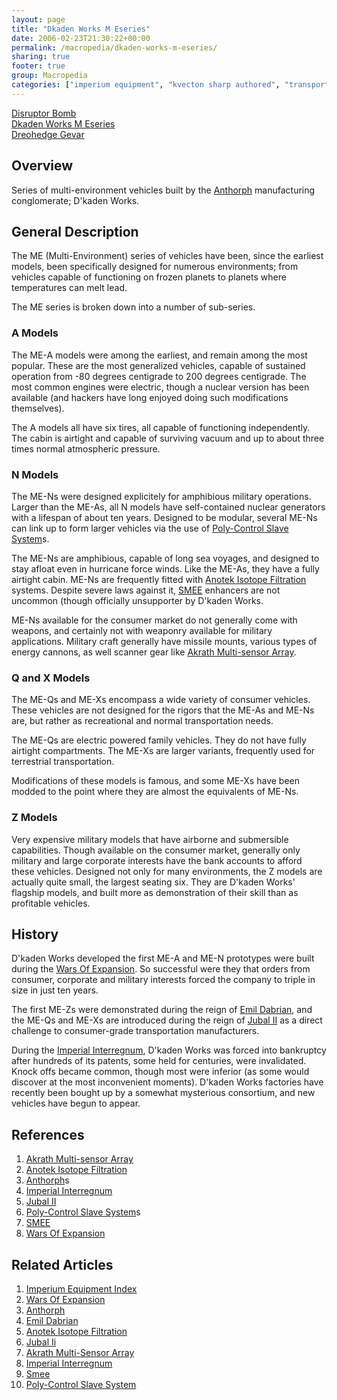```yaml
---
layout: page
title: "Dkaden Works M Eseries"
date: 2006-02-23T21:30:22+00:00
permalink: /macropedia/dkaden-works-m-eseries/
sharing: true
footer: true
group: Macropedia
categories: ["imperium equipment", "kvecton sharp authored", "transportation equipment"]
---
```


<div class='row'>
	<div class='col-md-4'><a href='/macropedia/disruptor-bomb'>Disruptor Bomb</a></div>
	<div class='col-md-4'><a href='/macropedia/dkaden-works-m-eseries'>Dkaden Works M Eseries</a></div>
	<div class='col-md-4'><a href='/macropedia/dreohedge-gevar'>Dreohedge Gevar</a></div>
</div>


## Overview

Series of multi-environment vehicles built by the  [Anthorph](/macropedia/anthorph) manufacturing conglomerate; D'kaden Works.

## General Description

The ME (Multi-Environment) series of vehicles have been, since the earliest models, been specifically designed for numerous environments; from vehicles capable of functioning on frozen planets to planets where temperatures can melt lead.

The ME series is broken down into a number of sub-series.

### A Models

The ME-A models were among the earliest, and remain among the most popular.  These are the most generalized vehicles, capable of sustained operation from -80 degrees centigrade to 200 degrees centigrade.  The most common engines were electric, though a nuclear version has been available (and hackers have long enjoyed doing such modifications themselves).

The A models all have six tires, all capable of functioning independently.  The cabin is airtight and capable of surviving vacuum and up to about three times normal atmospheric pressure.

### N Models

The ME-Ns were designed explicitely for amphibious military operations.  Larger than the ME-As, all N models have self-contained nuclear generators with a lifespan of about ten years.  Designed to be modular, several ME-Ns can link up to form larger vehicles via the use of [Poly-Control Slave System](/macropedia/poly-control-slave-system)s.

The ME-Ns are amphibious, capable of long sea voyages, and designed to stay afloat even in hurricane force winds.  Like the ME-As, they have a fully airtight cabin.  ME-Ns are frequently fitted with [Anotek Isotope Filtration](/macropedia/anotek-isotope-filtration) systems.  Despite severe laws against it, [SMEE](/macropedia/s-me-e) enhancers are not uncommon (though officially unsupporter by D'kaden Works.

ME-Ns available for the consumer market do not generally come with weapons, and certainly not with weaponry available for military applications.  Military craft generally have missile mounts, various types of energy cannons, as well scanner gear like [Akrath Multi-sensor Array](/macropedia/akrath-multi-sensor-array).

### Q and X Models

The ME-Qs and ME-Xs encompass a wide variety of consumer vehicles.  These vehicles are not designed for the rigors that the ME-As and ME-Ns are, but rather as recreational and normal transportation needs.

The ME-Qs are electric powered family vehicles.  They do not have fully airtight compartments.  The ME-Xs are larger variants, frequently used for terrestrial transportation.

Modifications of these models is famous, and some ME-Xs have been modded to the point where they are almost the equivalents of ME-Ns.

### Z Models

Very expensive military models that have airborne and submersible capabilities.  Though available on the consumer market, generally only military and large corporate interests have the bank accounts to afford these vehicles.  Designed not only for many environments, the Z models are actually quite small, the largest seating six.  They are D'kaden Works' flagship models, and built more as demonstration of their skill than as profitable vehicles.

## History

D'kaden Works developed the first ME-A and ME-N prototypes were built during the [Wars Of Expansion](/macropedia/wars-of-expansion).  So successful were they that orders from consumer, corporate and military interests forced the company to triple in size in just ten years.

The first ME-Zs were demonstrated during the reign of [Emil Dabrian](/macropedia/emil-dabrian), and the ME-Qs and ME-Xs are introduced during the reign of [Jubal II](/macropedia/jubal-two) as a direct challenge to consumer-grade transportation manufacturers.

During the [Imperial Interregnum](/macropedia/imperial-interregnum), D'kaden Works was forced into bankruptcy after hundreds of its patents, some held for centuries, were invalidated.  Knock offs became common, though most were inferior (as some would discover at the most inconvenient moments).  D'kaden Works factories have recently been bought up by a somewhat mysterious consortium, and new vehicles have begun to appear.

## References
1. [Akrath Multi-sensor Array](/macropedia/akrath-multi-sensor-array)
1. [Anotek Isotope Filtration](/macropedia/anotek-isotope-filtration)
1. [Anthorph](/macropedia/anthorph)s
1. [Imperial Interregnum](/macropedia/imperial-interregnum)
1. [Jubal II](/macropedia/jubal-two)
1. [Poly-Control Slave System](/macropedia/poly-control-slave-system)s
1. [SMEE](/macropedia/s-me-e)
1. [Wars Of Expansion](/macropedia/wars-of-expansion)

## Related Articles

1. [Imperium Equipment Index](/macropedia/imperium-equipment-index)
2. [Wars Of Expansion](/macropedia/wars-of-expansion)
3. [Anthorph](/macropedia/anthorph)
4. [Emil Dabrian](/macropedia/emil-dabrian)
5. [Anotek Isotope Filtration](/macropedia/anotek-isotope-filtration)
6. [Jubal Ii](/macropedia/jubal-two)
7. [Akrath Multi-Sensor Array](/macropedia/akrath-multi-sensor-array)
8. [Imperial Interregnum](/macropedia/imperial-interregnum)
9. [Smee](/macropedia/s-me-e)
10. [Poly-Control Slave System](/macropedia/poly-control-slave-system)



  
